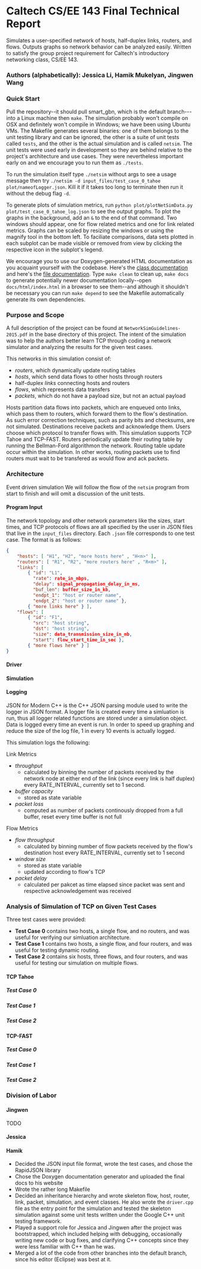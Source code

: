 # Caltech CS/EE 143 Final Technical Report

Simulates a user-specified network of hosts, half-duplex links, routers, and flows. Outputs graphs so network behavior can be analyzed easily. Written to satisfy the group project requirement for Caltech's introductory networking class, CS/EE 143.

### Authors (alphabetically): Jessica Li, Hamik Mukelyan, Jingwen Wang

### Quick Start

Pull the repository--it should pull smart_gbn, which is the default branch---into a Linux machine then `make`. The simulation probably won't compile on OSX and definitely won't compile in Windows; we have been using Ubuntu VMs. The Makefile generates several binaries: one of them belongs to the unit testing library and can be ignored, the other is a suite of unit tests called `tests`, and the other is the actual simulation and is called `netsim`. The unit tests were used early in development so they are behind relative to the project's architecture and use cases. They were nevertheless important early on and we encourage you to run them as `./tests`.

To run the simulation itself type `./netsim` without args to see a usage message then try `./netsim -d input_files/test_case_0_tahoe plot/nameofLogger.json`. Kill it if it takes too long to terminate then run it without the debug flag `-d`.

To generate plots of simulation metrics, run `python plot/plotNetSimData.py plot/test_case_0_tahoe_log.json` to see the output graphs. To plot the graphs in the background, add an ` & ` to the end of that command. Two windows should appear, one for flow related metrics and one for link related metrics. Graphs can be scaled by resizing the windows or using the magnify tool in the bottom left. To faciliate comparisons, data sets plotted in each subplot can be made visible or removed from view by clicking the respective icon in the subplot's legend.

We encourage you to use our Doxygen-generated HTML documentation as you acquaint yourself with the codebase. Here's the [class documentation](http://users.cms.caltech.edu/~hamik/docs/html/annotated.html) and here's the [file documentation](http://users.cms.caltech.edu/~hamik/docs/html/files.html). Type `make clean` to clean up, `make docs` to generate potentially newer documentation locally--open `docs/html/index.html` in a browser to see them--and although it shouldn't be necessary you can run `make depend` to see the Makefile automatically generate its own dependencies.

### Purpose and Scope

A full description of the project can be found at `NetworkSimGuidelines-2015.pdf` in the base directory of this project. The intent of the simulation was to help the authors better learn TCP through coding a network simulator and analyzing the results for the given test cases.

This networks in this simulation consist of:
* *routers*, which dynamically update routing tables
* *hosts*, which send data flows to other hosts through routers
* half-duplex *links* connecting hosts and routers
* *flows*, which represents data transfers
* *packets*, which do not have a payload size, but not an actual payload

Hosts partition data flows into packets, which are enqueued onto links, which pass them to routers, which forward them to the flow's destination. As such error correction techniques, such as parity bits and checksums, are not simulated. Destinations receive packets and acknowledge them. Users choose which protocol to transfer flows with. This simulation supports TCP Tahoe and TCP-FAST. Routers periodically update their routing table by running the Bellman-Ford algorithmon the network. Routing table update occur within the simulation. In other works, routing packets use to find routers must wait to be transfered as would flow and ack packets.

### Architecture

Event driven simulation
We will follow the flow of the `netsim` program from start to finish and will omit a discussion of the unit tests.

#### Program Input

The network topology and other network parameters like the sizes, start times, and TCP protocols of flows are all specified by the user in JSON files that live in the `input_files` directory. Each `.json` file corresponds to one test case. The format is as follows:

```json
{
    "hosts": [ "H1", "H2", "more hosts here" , "H<n>" ],
    "routers": [ "R1", "R2", "more routers here" , "R<m>" ],
    "links": [ 
        { "id": "L1", 
          "rate": rate_in_mbps, 
          "delay": signal_propagation_delay_in_ms,
          "buf_len": buffer_size_in_kb,
          "endpt_1": "host or router name",
          "endpt_2": "host or router name" },
        { "more links here" } ],
    "flows": [
        { "id": "F1",
          "src": "host string",
          "dst": "host string",
          "size": data_transmission_size_in_mb,
          "start": flow_start_time_in_sec },
        { "more flows here" } ]
}
```

#### Driver

#### Simulation

#### Logging
JSON for Modern C++ is the C++ JSON parsing module used to write the logger in JSON format. A logger file is created every time a simluation is run, thus all logger related functions are stored under a simulation object. Data is logged every time an event is run. In order to speed up graphing and reduce the size of the log file, 1 in every 10 events is actually logged.

This simulation logs the following:

Link Metrics
- *throughput*
    - calculated by binning the number of packets received by the network node at either end of the link (since every link is half duplex) every RATE_INTERVAL, currently set to 1 second.
- *buffer capacity*
    - stored as state variable
- *packet loss*
    - computed as number of packets continously dropped from a full buffer, reset every time buffer is not full

Flow Metrics
- *flow throughput*
    - calculated by binning number of flow packets received by the flow's destination host every RATE_INTERVAL, currently set to 1 second
- *window size*
    - stored as state variable
    - updated according to flow's TCP
- *packet delay*
    - calculated per pakcet as time elapsed since packet was sent and respective acknowledgement was received


### Analysis of Simulation of TCP on Given Test Cases

Three test cases were provided:
* **Test Case 0** contains two hosts, a single flow, and no routers, and was useful for verifying our simluation architecture.
* **Test Case 1** contains two hosts, a single flow, and four routers, and was useful for testing dynamic routing.
* **Test Case 2** contains six hosts, three flows, and four routers, and was useful for testing our simulation on multiple flows.

#### TCP Tahoe

##### Test Case 0
##### Test Case 1
##### Test Case 2

#### TCP-FAST

##### Test Case 0
##### Test Case 1
##### Test Case 2

### Division of Labor

#### Jingwen

TODO

#### Jessica 

#### Hamik

* Decided the JSON input file format, wrote the test cases, and chose the RapidJSON library
* Chose the Doxygen documentation generator and uploaded the final docs to his website
* Wrote the rather long Makefile
* Decided an inheritance hierarchy and wrote skeleton flow, host, router, link, packet, simulation, and event classes. He also wrote the `driver.cpp` file as the entry point for the simulation and tested the skeleton simulation against some unit tests written under the Google C++ unit testing framework.
* Played a support role for Jessica and Jingwen after the project was bootstrapped, which included helping with debugging, occasionally writing new code or bug fixes, and clarifying C++ concepts since they were less familiar with C++ than he was.
* Merged a lot of the code from other branches into the default branch, since his editor (Eclipse) was best at it.
